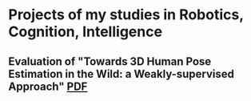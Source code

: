 # Projects of my studies in Robotics, Cognition, Intelligence

## Evaluation of "Towards 3D Human Pose Estimation in the Wild: a Weakly-supervised Approach" [PDF](https://github.com/marv17/rci/blob/master/Evaluation_%20Towards%203D%20Human%20Pose%20Estimation%20in%20the%20Wild%20a%20Weakly-supervised%20Approach.pdf)

